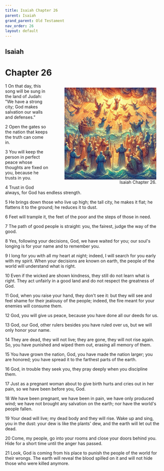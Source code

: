 ```yaml
---
title: Isaiah Chapter 26
parent: Isaiah
grand_parent: Old Testament
nav_order: 26
layout: default
---
```


## Isaiah

# Chapter 26

<figure style="float: right; margin-right: 10px;">
    <img src="/assets/Image/Isaiah/500/26.jpg" alt="Isaiah Chapter 26" style="width: 300px; height: 300px; float: right;padding-left: 10px;"/>
    <figcaption style="clear: both;text-align: right;">Isaiah Chapter 26.</figcaption>
</figure>
1 On that day, this song will be sung in the land of Judah: "We have a strong city; God makes salvation our walls and defenses."

2 Open the gates so the nation that keeps the truth can come in.

3 You will keep the person in perfect peace whose thoughts are fixed on you, because he trusts in you.

4 Trust in God always, for God has endless strength.

5 He brings down those who live up high; the tall city, he makes it flat; he flattens it to the ground; he reduces it to dust.

6 Feet will trample it, the feet of the poor and the steps of those in need.

7 The path of good people is straight: you, the fairest, judge the way of the good.

8 Yes, following your decisions, God, we have waited for you; our soul's longing is for your name and to remember you.

9 I long for you with all my heart at night; indeed, I will search for you early with my spirit. When your decisions are known on earth, the people of the world will understand what is right.

10 Even if the wicked are shown kindness, they still do not learn what is right. They act unfairly in a good land and do not respect the greatness of God.

11 God, when you raise your hand, they don't see it: but they will see and feel shame for their jealousy of the people; indeed, the fire meant for your enemies will consume them.

12 God, you will give us peace, because you have done all our deeds for us.

13 God, our God, other rulers besides you have ruled over us, but we will only honor your name.

14 They are dead, they will not live; they are gone, they will not rise again. So, you have punished and wiped them out, erasing all memory of them.

15 You have grown the nation, God, you have made the nation larger; you are honored; you have spread it to the farthest parts of the earth.

16 God, in trouble they seek you, they pray deeply when you discipline them.

17 Just as a pregnant woman about to give birth hurts and cries out in her pain, so we have been before you, God.

18 We have been pregnant, we have been in pain, we have only produced wind; we have not brought any salvation on the earth; nor have the world's people fallen.

19 Your dead will live; my dead body and they will rise. Wake up and sing, you in the dust: your dew is like the plants' dew, and the earth will let out the dead.

20 Come, my people, go into your rooms and close your doors behind you. Hide for a short time until the anger has passed.

21 Look, God is coming from his place to punish the people of the world for their wrongs. The earth will reveal the blood spilled on it and will not hide those who were killed anymore.


